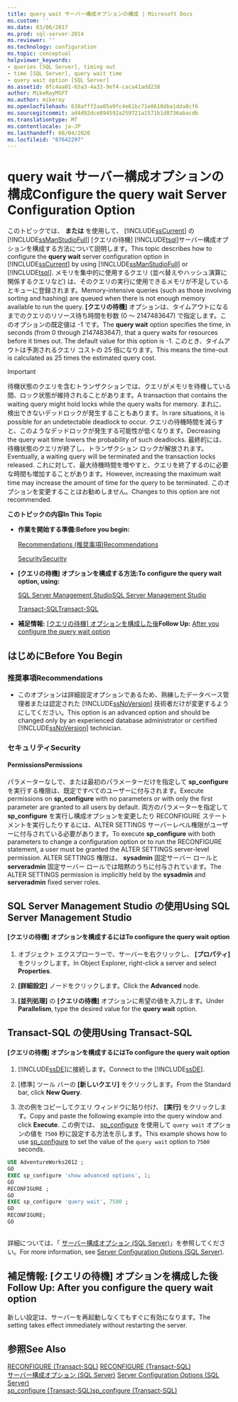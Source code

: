 ```yaml
---
title: query wait サーバー構成オプションの構成 | Microsoft Docs
ms.custom: ''
ms.date: 03/06/2017
ms.prod: sql-server-2014
ms.reviewer: ''
ms.technology: configuration
ms.topic: conceptual
helpviewer_keywords:
- queries [SQL Server], timing out
- time [SQL Server], query wait time
- query wait option [SQL Server]
ms.assetid: 0fc4aa01-65a3-4a33-9ef4-caca41add238
author: MikeRayMSFT
ms.author: mikeray
ms.openlocfilehash: 638afff2aa05a9fc4e61bc71e8610dba1dda8cf6
ms.sourcegitcommit: ad4d92dce894592a259721a1571b1d8736abacdb
ms.translationtype: MT
ms.contentlocale: ja-JP
ms.lasthandoff: 08/04/2020
ms.locfileid: "87642297"
---
```

# <a name="configure-the-query-wait-server-configuration-option"></a><span data-ttu-id="84ca3-102">query wait サーバー構成オプションの構成</span><span class="sxs-lookup"><span data-stu-id="84ca3-102">Configure the query wait Server Configuration Option</span></span>
  <span data-ttu-id="84ca3-103">このトピックでは、 **または** を使用して、 [!INCLUDE[ssCurrent](../../includes/sscurrent-md.md)] の [!INCLUDE[ssManStudioFull](../../includes/ssmanstudiofull-md.md)] [クエリの待機] [!INCLUDE[tsql](../../includes/tsql-md.md)]サーバー構成オプションを構成する方法について説明します。</span><span class="sxs-lookup"><span data-stu-id="84ca3-103">This topic describes how to configure the **query wait** server configuration option in [!INCLUDE[ssCurrent](../../includes/sscurrent-md.md)] by using [!INCLUDE[ssManStudioFull](../../includes/ssmanstudiofull-md.md)] or [!INCLUDE[tsql](../../includes/tsql-md.md)].</span></span> <span data-ttu-id="84ca3-104">メモリを集中的に使用するクエリ (並べ替えやハッシュ演算に関係するクエリなど) は、そのクエリの実行に使用できるメモリが不足しているとキューに登録されます。</span><span class="sxs-lookup"><span data-stu-id="84ca3-104">Memory-intensive queries (such as those involving sorting and hashing) are queued when there is not enough memory available to run the query.</span></span> <span data-ttu-id="84ca3-105">**[クエリの待機]** オプションは、タイムアウトになるまでのクエリのリソース待ち時間を秒数 (0 ～ 2147483647) で指定します。このオプションの既定値は -1 です。</span><span class="sxs-lookup"><span data-stu-id="84ca3-105">The **query wait** option specifies the time, in seconds (from 0 through 2147483647), that a query waits for resources before it times out. The default value for this option is -1.</span></span> <span data-ttu-id="84ca3-106">このとき、タイムアウトは予測されるクエリ コストの 25 倍になります。</span><span class="sxs-lookup"><span data-stu-id="84ca3-106">This means the time-out is calculated as 25 times the estimated query cost.</span></span>  
  
> [!IMPORTANT]  
>  <span data-ttu-id="84ca3-107">待機状態のクエリを含むトランザクションでは、クエリがメモリを待機している間、ロック状態が維持されることがあります。</span><span class="sxs-lookup"><span data-stu-id="84ca3-107">A transaction that contains the waiting query might hold locks while the query waits for memory.</span></span> <span data-ttu-id="84ca3-108">まれに、検出できないデッドロックが発生することもあります。</span><span class="sxs-lookup"><span data-stu-id="84ca3-108">In rare situations, it is possible for an undetectable deadlock to occur.</span></span> <span data-ttu-id="84ca3-109">クエリの待機時間を減らすと、このようなデッドロックが発生する可能性が低くなります。</span><span class="sxs-lookup"><span data-stu-id="84ca3-109">Decreasing the query wait time lowers the probability of such deadlocks.</span></span> <span data-ttu-id="84ca3-110">最終的には、待機状態のクエリが終了し、トランザクション ロックが解放されます。</span><span class="sxs-lookup"><span data-stu-id="84ca3-110">Eventually, a waiting query will be terminated and the transaction locks released.</span></span> <span data-ttu-id="84ca3-111">これに対して、最大待機時間を増やすと、クエリを終了するのに必要な時間も増加することがあります。</span><span class="sxs-lookup"><span data-stu-id="84ca3-111">However, increasing the maximum wait time may increase the amount of time for the query to be terminated.</span></span> <span data-ttu-id="84ca3-112">このオプションを変更することはお勧めしません。</span><span class="sxs-lookup"><span data-stu-id="84ca3-112">Changes to this option are not recommended.</span></span>  
  
 <span data-ttu-id="84ca3-113">**このトピックの内容**</span><span class="sxs-lookup"><span data-stu-id="84ca3-113">**In This Topic**</span></span>  
  
-   <span data-ttu-id="84ca3-114">**作業を開始する準備:**</span><span class="sxs-lookup"><span data-stu-id="84ca3-114">**Before you begin:**</span></span>  
  
     [<span data-ttu-id="84ca3-115">Recommendations (推奨事項)</span><span class="sxs-lookup"><span data-stu-id="84ca3-115">Recommendations</span></span>](#Recommendations)  
  
     [<span data-ttu-id="84ca3-116">Security</span><span class="sxs-lookup"><span data-stu-id="84ca3-116">Security</span></span>](#Security)  
  
-   <span data-ttu-id="84ca3-117">**[クエリの待機] オプションを構成する方法:**</span><span class="sxs-lookup"><span data-stu-id="84ca3-117">**To configure the query wait option, using:**</span></span>  
  
     [<span data-ttu-id="84ca3-118">SQL Server Management Studio</span><span class="sxs-lookup"><span data-stu-id="84ca3-118">SQL Server Management Studio</span></span>](#SSMSProcedure)  
  
     [<span data-ttu-id="84ca3-119">Transact-SQL</span><span class="sxs-lookup"><span data-stu-id="84ca3-119">Transact-SQL</span></span>](#TsqlProcedure)  
  
-   <span data-ttu-id="84ca3-120">**補足情報:** [[クエリの待機] オプションを構成した後](#FollowUp)</span><span class="sxs-lookup"><span data-stu-id="84ca3-120">**Follow Up:**  [After you configure the query wait option](#FollowUp)</span></span>  
  
##  <a name="before-you-begin"></a><a name="BeforeYouBegin"></a> <span data-ttu-id="84ca3-121">はじめに</span><span class="sxs-lookup"><span data-stu-id="84ca3-121">Before You Begin</span></span>  
  
###  <a name="recommendations"></a><a name="Recommendations"></a> <span data-ttu-id="84ca3-122">推奨事項</span><span class="sxs-lookup"><span data-stu-id="84ca3-122">Recommendations</span></span>  
  
-   <span data-ttu-id="84ca3-123">このオプションは詳細設定オプションであるため、熟練したデータベース管理者または認定された [!INCLUDE[ssNoVersion](../../includes/ssnoversion-md.md)] 技術者だけが変更するようにしてください。</span><span class="sxs-lookup"><span data-stu-id="84ca3-123">This option is an advanced option and should be changed only by an experienced database administrator or certified [!INCLUDE[ssNoVersion](../../includes/ssnoversion-md.md)] technician.</span></span>  
  
###  <a name="security"></a><a name="Security"></a> <span data-ttu-id="84ca3-124">セキュリティ</span><span class="sxs-lookup"><span data-stu-id="84ca3-124">Security</span></span>  
  
####  <a name="permissions"></a><a name="Permissions"></a> <span data-ttu-id="84ca3-125">Permissions</span><span class="sxs-lookup"><span data-stu-id="84ca3-125">Permissions</span></span>  
 <span data-ttu-id="84ca3-126">パラメーターなしで、または最初のパラメーターだけを指定して **sp_configure** を実行する権限は、既定ですべてのユーザーに付与されます。</span><span class="sxs-lookup"><span data-stu-id="84ca3-126">Execute permissions on **sp_configure** with no parameters or with only the first parameter are granted to all users by default.</span></span> <span data-ttu-id="84ca3-127">両方のパラメーターを指定して **sp_configure** を実行し構成オプションを変更したり RECONFIGURE ステートメントを実行したりするには、ALTER SETTINGS サーバーレベル権限がユーザーに付与されている必要があります。</span><span class="sxs-lookup"><span data-stu-id="84ca3-127">To execute **sp_configure** with both parameters to change a configuration option or to run the RECONFIGURE statement, a user must be granted the ALTER SETTINGS server-level permission.</span></span> <span data-ttu-id="84ca3-128">ALTER SETTINGS 権限は、 **sysadmin** 固定サーバー ロールと **serveradmin** 固定サーバー ロールでは暗黙のうちに付与されています。</span><span class="sxs-lookup"><span data-stu-id="84ca3-128">The ALTER SETTINGS permission is implicitly held by the **sysadmin** and **serveradmin** fixed server roles.</span></span>  
  
##  <a name="using-sql-server-management-studio"></a><a name="SSMSProcedure"></a> <span data-ttu-id="84ca3-129">SQL Server Management Studio の使用</span><span class="sxs-lookup"><span data-stu-id="84ca3-129">Using SQL Server Management Studio</span></span>  
  
#### <a name="to-configure-the-query-wait-option"></a><span data-ttu-id="84ca3-130">[クエリの待機] オプションを構成するには</span><span class="sxs-lookup"><span data-stu-id="84ca3-130">To configure the query wait option</span></span>  
  
1.  <span data-ttu-id="84ca3-131">オブジェクト エクスプローラーで、サーバーを右クリックし、 **[プロパティ]** をクリックします。</span><span class="sxs-lookup"><span data-stu-id="84ca3-131">In Object Explorer, right-click a server and select **Properties**.</span></span>  
  
2.  <span data-ttu-id="84ca3-132">**[詳細設定]** ノードをクリックします。</span><span class="sxs-lookup"><span data-stu-id="84ca3-132">Click the **Advanced** node.</span></span>  
  
3.  <span data-ttu-id="84ca3-133">**[並列処理]** の **[クエリの待機]** オプションに希望の値を入力します。</span><span class="sxs-lookup"><span data-stu-id="84ca3-133">Under **Parallelism**, type the desired value for the **query wait** option.</span></span>  
  
##  <a name="using-transact-sql"></a><a name="TsqlProcedure"></a> <span data-ttu-id="84ca3-134">Transact-SQL の使用</span><span class="sxs-lookup"><span data-stu-id="84ca3-134">Using Transact-SQL</span></span>  
  
#### <a name="to-configure-the-query-wait-option"></a><span data-ttu-id="84ca3-135">[クエリの待機] オプションを構成するには</span><span class="sxs-lookup"><span data-stu-id="84ca3-135">To configure the query wait option</span></span>  
  
1.  <span data-ttu-id="84ca3-136">[!INCLUDE[ssDE](../../includes/ssde-md.md)]に接続します。</span><span class="sxs-lookup"><span data-stu-id="84ca3-136">Connect to the [!INCLUDE[ssDE](../../includes/ssde-md.md)].</span></span>  
  
2.  <span data-ttu-id="84ca3-137">[標準] ツール バーの **[新しいクエリ]** をクリックします。</span><span class="sxs-lookup"><span data-stu-id="84ca3-137">From the Standard bar, click **New Query**.</span></span>  
  
3.  <span data-ttu-id="84ca3-138">次の例をコピーしてクエリ ウィンドウに貼り付け、 **[実行]** をクリックします。</span><span class="sxs-lookup"><span data-stu-id="84ca3-138">Copy and paste the following example into the query window and click **Execute**.</span></span> <span data-ttu-id="84ca3-139">この例では、 [sp_configure](/sql/relational-databases/system-stored-procedures/sp-configure-transact-sql) を使用して `query wait` オプションの値を `7500` 秒に設定する方法を示します。</span><span class="sxs-lookup"><span data-stu-id="84ca3-139">This example shows how to use [sp_configure](/sql/relational-databases/system-stored-procedures/sp-configure-transact-sql) to set the value of the `query wait` option to `7500` seconds.</span></span>  
  
```sql  
USE AdventureWorks2012 ;  
GO  
EXEC sp_configure 'show advanced options', 1;  
GO  
RECONFIGURE ;  
GO  
EXEC sp_configure 'query wait', 7500 ;  
GO  
RECONFIGURE;  
GO  
  
```  
  
 <span data-ttu-id="84ca3-140">詳細については、「 [サーバー構成オプション &#40;SQL Server&#41;](server-configuration-options-sql-server.md)」を参照してください。</span><span class="sxs-lookup"><span data-stu-id="84ca3-140">For more information, see [Server Configuration Options &#40;SQL Server&#41;](server-configuration-options-sql-server.md).</span></span>  
  
##  <a name="follow-up-after-you-configure-the-query-wait-option"></a><a name="FollowUp"></a><span data-ttu-id="84ca3-141">補足情報: [クエリの待機] オプションを構成した後</span><span class="sxs-lookup"><span data-stu-id="84ca3-141">Follow Up: After you configure the query wait option</span></span>  
 <span data-ttu-id="84ca3-142">新しい設定は、サーバーを再起動しなくてもすぐに有効になります。</span><span class="sxs-lookup"><span data-stu-id="84ca3-142">The setting takes effect immediately without restarting the server.</span></span>  
  
## <a name="see-also"></a><span data-ttu-id="84ca3-143">参照</span><span class="sxs-lookup"><span data-stu-id="84ca3-143">See Also</span></span>  
 <span data-ttu-id="84ca3-144">[RECONFIGURE &#40;Transact-SQL&#41;](/sql/t-sql/language-elements/reconfigure-transact-sql) </span><span class="sxs-lookup"><span data-stu-id="84ca3-144">[RECONFIGURE &#40;Transact-SQL&#41;](/sql/t-sql/language-elements/reconfigure-transact-sql) </span></span>  
 <span data-ttu-id="84ca3-145">[サーバー構成オプション &#40;SQL Server&#41;](server-configuration-options-sql-server.md) </span><span class="sxs-lookup"><span data-stu-id="84ca3-145">[Server Configuration Options &#40;SQL Server&#41;](server-configuration-options-sql-server.md) </span></span>  
 [<span data-ttu-id="84ca3-146">sp_configure &#40;Transact-SQL&#41;</span><span class="sxs-lookup"><span data-stu-id="84ca3-146">sp_configure &#40;Transact-SQL&#41;</span></span>](/sql/relational-databases/system-stored-procedures/sp-configure-transact-sql)  
  
  

